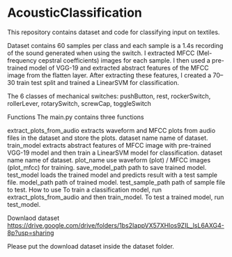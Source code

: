 # AcousticClassification

This repository contains dataset and code for classifying input on textiles.

Dataset contains 60 samples per class and each sample is a 1.4s recording of the sound generated when using the switch. I extracted MFCC (Mel-frequency cepstral coefficients) images for each sample. I then used a pre-trained model of VGG-19 and extracted abstract features of the MFCC image from the flatten layer. After extracting these features, I created a 70–30 train test split and trained a LinearSVM for classification.

The 6 classes of mechanical switches: pushButton, rest, rockerSwitch, rollerLever, rotarySwitch, screwCap, toggleSwitch

Functions
The main.py contains three functions

extract_plots_from_audio extracts waveform and MFCC plots from audio files in the dataset and store the plots.
dataset name name of dataset.
train_model extracts abstract features of MFCC image with pre-trained VGG-19 model and then train a LinearSVM model for classification.
dataset name name of dataset.
plot_name use waveform (plot) / MFCC images (plot_mfcc) for training.
save_model_path path to save trained model.
test_model loads the trained model and predicts result with a test sample file.
model_path path of trained model.
test_sample_path path of sample file to test.
How to use
To train a classification model, run extract_plots_from_audio and then train_model. To test a trained model, run test_model.

Downlaod dataset
https://drive.google.com/drive/folders/1bs2IappVX57XHlos9ZIL_lsL6AXG4-8p?usp=sharing

Please put the download dataset inside the dataset folder.
